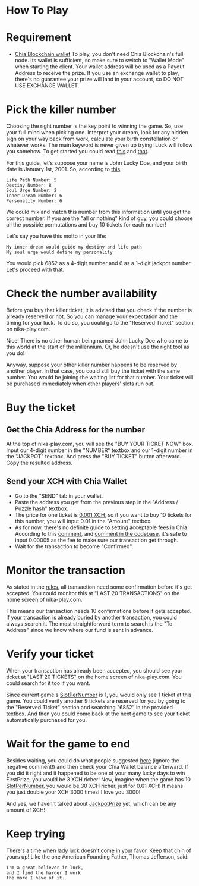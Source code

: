 # How To Play

# Requirement
- [Chia Blockchain wallet](https://github.com/Chia-Network/chia-blockchain)
To play, you don't need Chia Blockchain's full node. Its wallet is sufficient, so make sure to switch to "Wallet Mode" when starting the client. Your wallet address will be used as a Payout Address to receive the prize. If you use an exchange wallet to play, there's no guarantee your prize will land in your account, so DO NOT USE EXCHANGE WALLET.

# Pick the killer number
Choosing the right number is the key point to winning the game. So, use your full mind when picking one. Interpret your dream, look for any hidden sign on your way back from work, calculate your birth constellation or whatever works. The main keyword is never given up trying! Luck will follow you somehow. To get started you could read [this](https://www.eastrohelp.com/blog/lottery-astrology-for-jackpot/) and [that](https://freehoroscopesastrology.weebly.com/blog/astrology-lottery-prediction).

For this guide, let's suppose your name is John Lucky Doe, and your birth date is January 1st, 2001. So, according to [this](https://www.prokerala.com/numerology/lucky-numbers.php):

```
Life Path Number: 5
Destiny Number: 8
Soul Urge Number: 2
Inner Dream Number: 6
Personality Number: 6
```

We could mix and match this number from this information until you get the correct number. If you are the "all or nothing" kind of guy, you could choose all the possible permutations and buy 10 tickets for each number!

Let's say you have this motto in your life:
```
My inner dream would guide my destiny and life path
My soul urge would define my personality
```
You would pick 6852 as a 4-digit number and 6 as a 1-digit jackpot number. Let's proceed with that.

# Check the number availability
Before you buy that killer ticket, it is advised that you check if the number is already reserved or not. So you can manage your expectation and the timing for your luck. To do so, you could go to the "Reserved Ticket" section on nika-play.com.

<!-- <p><img src="images/test_picture.jpg" alt="Reserved Ticket" /></p> -->

Nice! There is no other human being named John Lucky Doe who came to this world at the start of the millennium. Or, he doesn't use the right tool as you do!

Anyway, suppose your other killer number happens to be reserved by another player. In that case, you could still buy the ticket with the same number. You would be joining the waiting list for that number. Your ticket will be purchased immediately when other players' slots run out.

# Buy the ticket

## Get the Chia Address for the number
At the top of nika-play.com, you will see the "BUY YOUR TICKET NOW" box. Input our 4-digit number in the "NUMBER" textbox and our 1-digit number in the "JACKPOT" textbox. And press the "BUY TICKET" button afterward. Copy the resulted address.

<!-- ![](images/testing-test.gif) -->

## Send your XCH with Chia Wallet
- Go to the "SEND" tab in your wallet. 
- Paste the address you get from the previous step in the "Address / Puzzle hash" textbox.
- The price for one ticket is [0.001 XCH](/nika-wiki/game_rules.html#2-ticket), so if you want to buy 10 tickets for this number, you will input 0.01 in the "Amount" textbox.
- As for now, there's no definite guide to setting acceptable fees in Chia. According to this [comment](https://github.com/Chia-Network/chia-blockchain/discussions/10379#discussioncomment-2231974), and [comment in the codebase](https://github.com/Chia-Network/chia-blockchain/blob/d87b8ac08766c9cbb4f4577a4819bb592f63123c/chia/full_node/mempool_manager.py#L99), it's safe to input 0.00005 as the fee to make sure our transaction get through.
- Wait for the transaction to become "Confirmed".

# Monitor the transaction
As stated in the [rules](/nika-wiki/game_rules.html#9-transaction-confirmations), all transaction need some confirmation before it's get accepted. You could monitor this at "LAST 20 TRANSACTIONS" on the home screen of nika-play.com.

This means our transaction needs 10 confirmations before it gets accepted. If your transaction is already buried by another transaction, you could always search it. The most straightforward term to search is the "To Address" since we know where our fund is sent in advance.

# Verify your ticket
When your transaction has already been accepted, you should see your ticket at "LAST 20 TICKETS" on the home screen of nika-play.com. You could search for it too if you want.

Since current game's [SlotPerNumber](/nika-wiki/game_rules.html#7-slotpernumber) is 1, you would only see 1 ticket at this game. You could verify another 9 tickets are reserved for you by going to the "Reserved Ticket" section and searching "6852" in the provided textbox. And then you could come back at the next game to see your ticket automatically purchased for you.

# Wait for the game to end
Besides waiting, you could do what people suggested [here](https://www.quora.com/What-is-the-best-method-of-winning-the-lottery-using-spiritual-methods-Please-read-my-comment-below) (ignore the negative comment!) and then check your Chia Wallet balance afterward. If you did it right and it happened to be one of your many lucky days to win FirstPrize, you would be 3 XCH richer! Now, imagine when the game has 10 [SlotPerNumber](/nika-wiki/game_rules.html#7-slotpernumber), you would be 30 XCH richer, just for 0.01 XCH! It means you just double your XCH 3000 times! I love you 3000!

And yes, we haven't talked about [JackpotPrize](/nika-wiki/game_rules.html#5-prize) yet, which can be any amount of XCH!

# Keep trying
There's a time when lady luck doesn't come in your favor. Keep that chin of yours up! Like the one American Founding Father, Thomas Jefferson, said:
```
I'm a great believer in luck, 
and I find the harder I work 
the more I have of it.
```